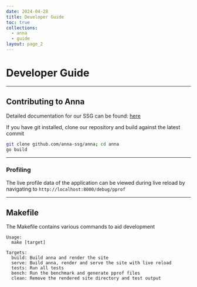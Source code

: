 ```yaml
---
date: 2024-04-28
title: Developer Guide
toc: true
collections:
  - anna
  - guide
layout: page_2
---
```


# Developer Guide

---

## Contributing to Anna

Detailed documentation for our SSG can be found: [here](https://anna-docs.netlify.app/)

If you have git installed, clone our repository and build against the latest commit

```sh
git clone github.com/anna-ssg/anna; cd anna
go build
```

---

### Profiling

The live profile data of the application can be viewed during live reload by navigating to `http://localhost:8000/debug/pprof`

---

## Makefile

The Makefile contains various commands to aid development

```text
Usage:
  make [target]

Targets:
  build: Build anna and render the site
  serve: Build anna, render and serve the site with live reload
  tests: Run all tests
  bench: Run the benchmark and generate pprof files
  clean: Remove the rendered site directory and test output
```
